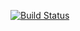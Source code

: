[![Build Status](https://travis-ci.org/jkozera/libwally-core-cordova.svg?branch=master)](https://travis-ci.org/jkozera/libwally-core-cordova)
